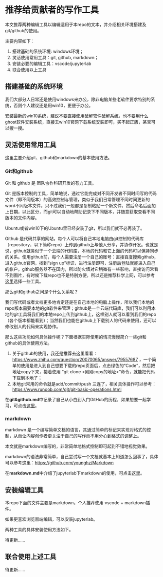 # 推荐给贡献者的写作工具

本文推荐两种编辑工具以编辑适用于本repo的文本，并介绍相关环境搭建及git/github的使用。

主要内容如下：

1. 搭建基础的系统环境: windows环境；
2. 灵活使用常用工具：git, github, markdown；
3. 安装必要的编辑工具：vscode/jupyterlab
4. 联合使用以上工具

## 搭建基础的系统环境

我们大部分人日常还是使用windows来办公，除非电脑某些老软件要求特别的系统，否则个人建议还是用win10，更便于办公。

安装最新的win10系统，建议不要直接使用破解软件破解系统，也不要用什么ghost软件安装系统，直接去win10官网下载系统安装即可，买不起正版，某宝可以搜一搜。

## 灵活使用常用工具

这里主要介绍git、github和markdown的基本使用方法。

### Git和github

Git 和 github 是 团队协作科研开发的有力工具。

Git 是版本控制的工具，简单地说，通过它能完成对不同开发者不同时间写的代码文件（即不同版本）的高效控制与管理，类似于我们日常管理不同时间更新的word不同版本文件，只不过我们一般都是复制粘贴一个新文件，然后命名后面加上日期，以此区分，而git可以自动地帮助记录下不同版本，并随意获取查看不同版本的文件内容。

Ubuntu或者win10下的Ubuntu里已经安装了git，所以我们就不必再装了。

Github 是代码共享的网站，每个人可以将自己本地电脑由git控制的代码库（repository，以下简称repo）上传到github上与他人分享，并协作开发。也就是说，github就类似于一个云端的代码库，本地的代码和它上面的代码可以保持同步的关系。使用github前，每个人需要注册一个自己的账号：直接百度搜索github，进入github官网，找到“sign up”标识，进行注册即可，注册后登陆就能进入自己的帐户。github服务器不在国内，所以防火墙对它稍微有一些影响，直接访问常看不到图片，有时候下载repo也不是特别方便，所以还是推荐科学上网，可以参考[这里](https://github.com/OuyangWenyu/elks/blob/master/common-sense/else/vpn.md)选择一些工具。

那么git和github之间是个什么关系呢？

我们写代码或者文档更多地肯定还是在自己本地的电脑上操作，所以我们本地的repo版本需要本地的git软件来管理；github是一个云端代码库，我们可以利用本地的git工具将我们的本地repo上传到github上，这样别人就可以看到我们的repo（各个版本都能看到）；当然我们也能在github上下载别人的代码来使用，还可以修改别人的代码来实现协作。

那么这些功能如何具体操作呢？下面根据实际使用的情况慢慢简介一些git和github的具体使用方法。

1. 关于github的使用，我还是推荐去这里看看：https://www.zhihu.com/question/20070065/answer/79557687 ，一个简单的使用是进入到自己想要下载的repo页面后，点击绿色的“Code”，然后把地址copy下来，接着使用 “git clone <刚刚copy的地址>”命令，就能把代码下载到本地了；
2. 本地git常用的命令就是add/commit/push 三连了，相关具体操作可以参考：https://www.runoob.com/git/git-basic-operations.html  

在**git&github.md**中记录了自己从小白到入门GitHub的历程，如果想要一起学习，可点击[这里](https://github.com/waterDLut/WaterResources/blob/master/tools/git%26github.md)。
### markdown

markdown 是一个编写简单文档的语言，其通过简单的标记来实现对格式的控制，从而让内容创作者更关注于自己的写作而不用分心到格式的调整上。

本文就是markdown编写的，非常简单地格式控制即可起到不错地视觉效果。

markdown的语法非常简单，自己尝试写一个文档就基本上知道怎么回事了，具体可以参考这里：https://github.com/younghz/Markdown  

在**markdown.md**中介绍了jupyterlab下markdown的使用，可点击[这里](https://github.com/waterDLut/WaterResources/blob/master/tools/markdown)。
## 安装编辑工具

本repo下面的文件主要是markdown，个人推荐使用 vscode + markdown插件。

如果更喜欢浏览器端编辑，可以安装jupyterlab。

两种工具的具体安装使用方法如下。

待更新……

## 联合使用上述工具

待更新……
